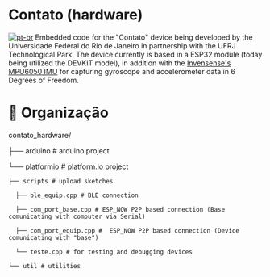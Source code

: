 # Contato (hardware)
[![pt-br](https://img.shields.io/badge/lang-pt--br-green.svg)](https://github.com/partitura-encenada/contato_embarcado/blob/main/README.md)
Embedded code for the "Contato" device being developed by the Universidade Federal do Rio de Janeiro in partnership with the UFRJ Technological Park. The device currently is based in a ESP32 module (today being utilized the DEVKIT model), in addition with the [Invensense's MPU6050 IMU](https://invensense.tdk.com/products/motion-tracking/6-axis/mpu-6050/) for capturing gyroscope and accelerometer data in 6 Degrees of Freedom.

# 📁 Organização 
contato_hardware/

├── arduino # arduino project

└── platformio # platform.io project 

    ├── scripts # upload sketches
    
      ├── ble_equip.cpp # BLE connection

      ├── com_port_base.cpp # ESP_NOW P2P based connection (Base comunicating with computer via Serial)

      ├── com_port_equip.cpp #  ESP_NOW P2P based connection (Device comunicating with "base")
      
      └── teste.cpp # for testing and debugging devices
      
    └── util # utilities 
    
